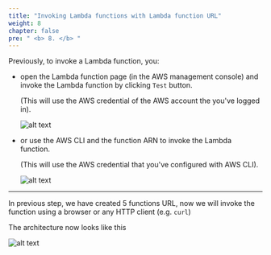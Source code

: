 ```yaml
---
title: "Invoking Lambda functions with Lambda function URL"
weight: 8
chapter: false
pre: " <b> 8. </b> "
---
```


Previously, to invoke a Lambda function, you:

- open the Lambda function page (in the AWS management console) and invoke the Lambda function by clicking `Test` button.

    (This will use the AWS credential of the AWS account the you've logged in).

    ![alt text](/images/diagrams/workshop-1-invoke-with-management-console-low-level.drawio.svg)

- or use the AWS CLI and the function ARN to invoke the Lambda function.

    (This will use the AWS credential that you've configured with AWS CLI).

    ![alt text](/images/diagrams/workshop-1-invoke-with-with-cli-low-level.drawio.svg)

---
In previous step, we have created 5 functions URL, now we will invoke the function using a browser or any HTTP client (e.g. `curl`)

The architecture now looks like this

![alt text](/images/diagrams/workshop-1-function-urls.drawio.svg)
